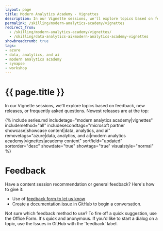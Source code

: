 ```yaml
---
layout: page
title: Modern Analytics Academy - Vignettes
description: In our Vignette sessions, we'll explore topics based on feedback or frequently asked questions. We'll update the content here as the series continues.
permalink: /skilling/modern-analytics-academy/vignettes
redirect_from:
  - /skilling/modern-analytics-academy/vignettes/
  - /skilling/data-analytics-ai/modern-analytics-academy-vignettes
showbreadcrumb: true
tags:
- azure
- data, analytics, and ai
- modern analytics academy
- synapse
- workshop
---
```


# {{ page.title }}

In our Vignette sessions, we'll explore topics based on feedback, new releases, or frequently asked questions. Newest releases are at the top:

{% include series.md 
    includetags="modern analytics academy|vignettes" includemethod="all" 
    includesecondtags="microsoft partner showcase|showcase content|data, analytics, and ai" 
    removetags="azure|data, analytics, and ai|modern analytics academy|vignettes|academy content" 
    sortfield="updated" sortorder="desc" showdate="true" showtags="true"
    visualstyle="normal"
%}

# Feedback

Have a content session recommendation or general feedback? Here's how to give it:
* Use of [feedback form to let us know](https://aka.ms/maa-feedback)
* Create a [documentation issue in GitHub](https://github.com/microsoft/PartnerResources/issues/new?labels=feedback&title=Modern%20Analytics%20Academy%20feedback) to begin a conversation.

Not sure which feedback method to use? To fire off a quick suggestion, use the Office Form. It's quick and anonymous. If you'd like to start a dialog on a topic, use the Issues in GitHub with the 'feedback' label.


